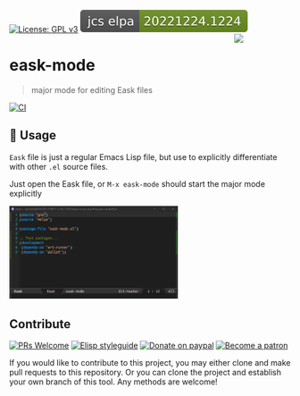 [![License: GPL v3](https://img.shields.io/badge/License-GPL%20v3-blue.svg)](https://www.gnu.org/licenses/gpl-3.0)
[![JCS-ELPA](https://raw.githubusercontent.com/jcs-emacs/badges/master/elpa/v/eask-mode.svg)](https://jcs-emacs.github.io/jcs-elpa/#/eask-mode)
<a href="#"><img align="right" src="https://raw.githubusercontent.com/emacs-eask/cli/master/docs/static/logo.png" width="20%"></a>

# eask-mode
> major mode for editing Eask files

[![CI](https://github.com/emacs-eask/eask-mode/actions/workflows/test.yml/badge.svg)](https://github.com/emacs-eask/eask-mode/actions/workflows/test.yml)

## 🔨 Usage

`Eask` file is just a regular Emacs Lisp file, but use to explicitly differentiate
with other `.el` source files.

Just open the Eask file, or `M-x eask-mode` should start the major mode explicitly

<img alt="screenshot" src="./etc/screenshot.png" width="60%"/>

## Contribute

[![PRs Welcome](https://img.shields.io/badge/PRs-welcome-brightgreen.svg)](http://makeapullrequest.com)
[![Elisp styleguide](https://img.shields.io/badge/elisp-style%20guide-purple)](https://github.com/bbatsov/emacs-lisp-style-guide)
[![Donate on paypal](https://img.shields.io/badge/paypal-donate-1?logo=paypal&color=blue)](https://www.paypal.me/jcs090218)
[![Become a patron](https://img.shields.io/badge/patreon-become%20a%20patron-orange.svg?logo=patreon)](https://www.patreon.com/jcs090218)

If you would like to contribute to this project, you may either
clone and make pull requests to this repository. Or you can
clone the project and establish your own branch of this tool.
Any methods are welcome!
